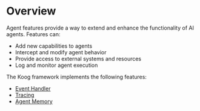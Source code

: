 # Overview

Agent features provide a way to extend and enhance the functionality of AI agents. Features can:

- Add new capabilities to agents
- Intercept and modify agent behavior
- Provide access to external systems and resources
- Log and monitor agent execution

The Koog framework implements the following features:

- [Event Handler](agent-events.md)
- [Tracing](tracing.md)
- [Agent Memory](agent-memory.md)
